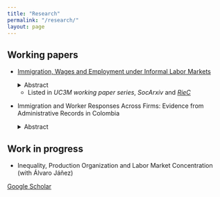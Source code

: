 ```yaml
---
title: "Research"
permalink: "/research/"
layout: page
---
```


## Working papers
- [Immigration, Wages and Employment under Informal Labor Markets](https://e-archivo.uc3m.es/handle/10016/35664)
  <details><summary>Abstract</summary><p> 
  This paper studies the labor market impacts of Venezuelan immigration in Colombia. Exploiting spatial variation in exposure, I find a negative effect on native wages driven by the informal sector (where immigrants are concentrated) and a reduction in native employment in the formal sector (where the minimum wage binds for many workers). To explain this asymmetry, I build a model in which firms substitute formal for informal labor in response to lower informal wages. Consistent with the model's predictions, I document that the increase in informality is driven by small firms that use both labor types in production. 
  </p> </details>
  
  - Listed in *UC3M working paper series*, *SocArxiv* and *[RieC](https://repositorio.redinvestigadores.org/handle/Riec/118)*

- Immigration and Worker Responses Across Firms: Evidence from Administrative Records in Colombia
  <details><summary>Abstract</summary> <p> 
  This paper studies the worker-level effects of a labor supply shock and determines the role of firms in these effects. To do so, I exploit the uneven and massive arrival of migrants from Venezuela within Colombia (as of 2019, nearly 2 million Venezuelans lived in Colombia) and use administrative employer-employee data covering the universe of formal workers to follow natives' labor market outcomes over time. Overall, I find a reduction in worker-level employment that is concentrated at the bottom of the wage distribution (among self-employed and minimum wage earners). Besides, I find a negative wage effect that is driven by workers from the upper part of the wage distribution who work in relatively small firms. To identify the subgroups most affected by immigration, I implement a machine learning method that shows that firm-specific pay premiums are more important in explaining the negative effect on employment and wages than other worker characteristics. These results support the influential role that firms play in determining the impact of immigration on workers' outcomes.
  </p></details>

## Work in progress

- Inequality, Production Organization and Labor Market Concentration (with Álvaro Jáñez)

[Google Scholar](https://scholar.google.com/citations?user=lHWQcrEAAAAJ)

